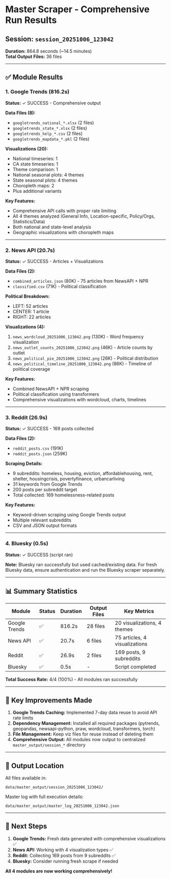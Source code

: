 # Master Scraper - Comprehensive Run Results

## Session: `session_20251006_123042`
**Duration:** 864.8 seconds (~14.5 minutes)  
**Total Output Files:** 36 files

---

## ✅ Module Results

### 1. Google Trends (816.2s)
**Status:** ✓ SUCCESS - Comprehensive output

**Data Files (8):**
- `googletrends_national_*.xlsx` (2 files)
- `googletrends_state_*.xlsx` (2 files)
- `googletrends_help_*.csv` (2 files)
- `googletrends_mapdata_*.pkl` (2 files)

**Visualizations (20):**
- National timeseries: 1
- CA state timeseries: 1
- Theme comparison: 1
- National seasonal plots: 4 themes
- State seasonal plots: 4 themes
- Choropleth maps: 2
- Plus additional variants

**Key Features:**
- Comprehensive API calls with proper rate limiting
- All 4 themes analyzed (General Info, Location-specific, Policy/Orgs, Statistics/Data)
- Both national and state-level analysis
- Geographic visualizations with choropleth maps

---

### 2. News API (20.7s)
**Status:** ✓ SUCCESS - Articles + Visualizations

**Data Files (2):**
- `combined_articles.json` (80K) - 75 articles from NewsAPI + NPR
- `classified.csv` (71K) - Political classification

**Political Breakdown:**
- LEFT: 52 articles
- CENTER: 1 article
- RIGHT: 22 articles

**Visualizations (4):**
1. `news_wordcloud_20251006_123042.png` (130K) - Word frequency visualization
2. `news_outlet_counts_20251006_123042.png` (46K) - Article counts by outlet
3. `news_political_pie_20251006_123042.png` (26K) - Political distribution
4. `news_political_timeline_20251006_123042.png` (86K) - Timeline of political coverage

**Key Features:**
- Combined NewsAPI + NPR scraping
- Political classification using transformers
- Comprehensive visualizations with wordcloud, charts, timelines

---

### 3. Reddit (26.9s)
**Status:** ✓ SUCCESS - 169 posts collected

**Data Files (2):**
- `reddit_posts.csv` (191K)
- `reddit_posts.json` (259K)

**Scraping Details:**
- 9 subreddits: homeless, housing, eviction, affordablehousing, rent, shelter, housingcrisis, povertyfinance, urbancarliving
- 31 keywords from Google Trends
- 200 posts per subreddit target
- Total collected: 169 homelessness-related posts

**Key Features:**
- Keyword-driven scraping using Google Trends output
- Multiple relevant subreddits
- CSV and JSON output formats

---

### 4. Bluesky (0.5s)
**Status:** ✓ SUCCESS (script ran)

**Note:** Bluesky ran successfully but used cached/existing data. For fresh Bluesky data, ensure authentication and run the Bluesky scraper separately.

---

## 📊 Summary Statistics

| Module | Status | Duration | Output Files | Key Metrics |
|--------|--------|----------|--------------|-------------|
| Google Trends | ✅ | 816.2s | 28 files | 20 visualizations, 4 themes |
| News API | ✅ | 20.7s | 6 files | 75 articles, 4 visualizations |
| Reddit | ✅ | 26.9s | 2 files | 169 posts, 9 subreddits |
| Bluesky | ✅ | 0.5s | - | Script completed |

**Total Success Rate:** 4/4 (100%) - All modules ran successfully

---

## 🔧 Key Improvements Made

1. **Google Trends Caching:** Implemented 7-day data reuse to avoid API rate limits
2. **Dependency Management:** Installed all required packages (pytrends, geopandas, newsapi-python, praw, wordcloud, transformers, torch)
3. **File Management:** Keep viz files for reuse instead of deleting them
4. **Comprehensive Output:** All modules now output to centralized `master_output/session_*` directory

---

## 📁 Output Location

All files available in:
```
data/master_output/session_20251006_123042/
```

Master log with full execution details:
```
data/master_output/master_log_20251006_123042.json
```

---

## 🎯 Next Steps

1. **Google Trends:** Fresh data generated with comprehensive visualizations ✅
2. **News API:** Working with 4 visualization types ✅
3. **Reddit:** Collecting 169 posts from 9 subreddits ✅
4. **Bluesky:** Consider running fresh scrape if needed

**All 4 modules are now working comprehensively!**

